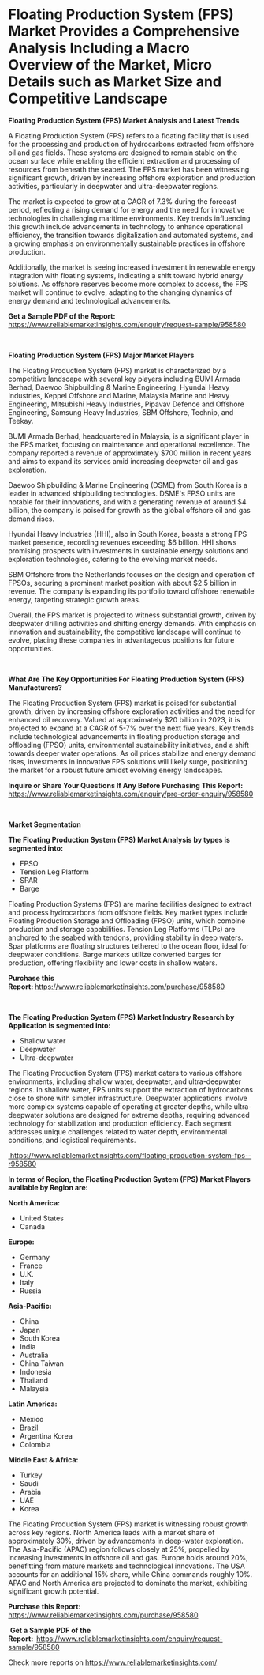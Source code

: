 <p><h1>Floating Production System (FPS) Market Provides a Comprehensive Analysis Including a Macro Overview of the Market, Micro Details such as Market Size and Competitive Landscape</h1></p><p><strong>Floating Production System (FPS) Market Analysis and Latest Trends</strong></p>
<p><p>A Floating Production System (FPS) refers to a floating facility that is used for the processing and production of hydrocarbons extracted from offshore oil and gas fields. These systems are designed to remain stable on the ocean surface while enabling the efficient extraction and processing of resources from beneath the seabed. The FPS market has been witnessing significant growth, driven by increasing offshore exploration and production activities, particularly in deepwater and ultra-deepwater regions.</p><p>The market is expected to grow at a CAGR of 7.3% during the forecast period, reflecting a rising demand for energy and the need for innovative technologies in challenging maritime environments. Key trends influencing this growth include advancements in technology to enhance operational efficiency, the transition towards digitalization and automated systems, and a growing emphasis on environmentally sustainable practices in offshore production. </p><p>Additionally, the market is seeing increased investment in renewable energy integration with floating systems, indicating a shift toward hybrid energy solutions. As offshore reserves become more complex to access, the FPS market will continue to evolve, adapting to the changing dynamics of energy demand and technological advancements.</p></p>
<p><strong>Get a Sample PDF of the Report:&nbsp;</strong> <a href="https://www.reliablemarketinsights.com/enquiry/request-sample/958580?utm_campaign=3295&utm_medium=2&utm_source=Github&utm_content=ia&utm_term=21032025&utm_id=floating-production-system-fps">https://www.reliablemarketinsights.com/enquiry/request-sample/958580</a></p>
<p>&nbsp;</p>
<p><strong>Floating Production System (FPS) Major Market Players</strong></p>
<p><p>The Floating Production System (FPS) market is characterized by a competitive landscape with several key players including BUMI Armada Berhad, Daewoo Shipbuilding & Marine Engineering, Hyundai Heavy Industries, Keppel Offshore and Marine, Malaysia Marine and Heavy Engineering, Mitsubishi Heavy Industries, Pipavav Defence and Offshore Engineering, Samsung Heavy Industries, SBM Offshore, Technip, and Teekay.</p><p>BUMI Armada Berhad, headquartered in Malaysia, is a significant player in the FPS market, focusing on maintenance and operational excellence. The company reported a revenue of approximately $700 million in recent years and aims to expand its services amid increasing deepwater oil and gas exploration.</p><p>Daewoo Shipbuilding & Marine Engineering (DSME) from South Korea is a leader in advanced shipbuilding technologies. DSME's FPSO units are notable for their innovations, and with a generating revenue of around $4 billion, the company is poised for growth as the global offshore oil and gas demand rises.</p><p>Hyundai Heavy Industries (HHI), also in South Korea, boasts a strong FPS market presence, recording revenues exceeding $6 billion. HHI shows promising prospects with investments in sustainable energy solutions and exploration technologies, catering to the evolving market needs.</p><p>SBM Offshore from the Netherlands focuses on the design and operation of FPSOs, securing a prominent market position with about $2.5 billion in revenue. The company is expanding its portfolio toward offshore renewable energy, targeting strategic growth areas.</p><p>Overall, the FPS market is projected to witness substantial growth, driven by deepwater drilling activities and shifting energy demands. With emphasis on innovation and sustainability, the competitive landscape will continue to evolve, placing these companies in advantageous positions for future opportunities.</p></p>
<p>&nbsp;</p>
<p><strong>What Are The Key Opportunities For Floating Production System (FPS) Manufacturers?</strong></p>
<p><p>The Floating Production System (FPS) market is poised for substantial growth, driven by increasing offshore exploration activities and the need for enhanced oil recovery. Valued at approximately $20 billion in 2023, it is projected to expand at a CAGR of 5-7% over the next five years. Key trends include technological advancements in floating production storage and offloading (FPSO) units, environmental sustainability initiatives, and a shift towards deeper water operations. As oil prices stabilize and energy demand rises, investments in innovative FPS solutions will likely surge, positioning the market for a robust future amidst evolving energy landscapes.</p></p>
<p><strong>Inquire or Share Your Questions If Any Before Purchasing This Report:</strong> <a href="https://www.reliablemarketinsights.com/enquiry/pre-order-enquiry/958580?utm_campaign=3295&utm_medium=2&utm_source=Github&utm_content=ia&utm_term=21032025&utm_id=floating-production-system-fps">https://www.reliablemarketinsights.com/enquiry/pre-order-enquiry/958580</a></p>
<p>&nbsp;</p>
<p><strong>Market Segmentation</strong></p>
<p><strong>The Floating Production System (FPS) Market Analysis by types is segmented into:</strong></p>
<p><ul><li>FPSO</li><li>Tension Leg Platform</li><li>SPAR</li><li>Barge</li></ul></p>
<p><p>Floating Production Systems (FPS) are marine facilities designed to extract and process hydrocarbons from offshore fields. Key market types include Floating Production Storage and Offloading (FPSO) units, which combine production and storage capabilities. Tension Leg Platforms (TLPs) are anchored to the seabed with tendons, providing stability in deep waters. Spar platforms are floating structures tethered to the ocean floor, ideal for deepwater conditions. Barge markets utilize converted barges for production, offering flexibility and lower costs in shallow waters.</p></p>
<p><strong>Purchase this Report:&nbsp;</strong><a href="https://www.reliablemarketinsights.com/purchase/958580?utm_campaign=3295&utm_medium=2&utm_source=Github&utm_content=ia&utm_term=21032025&utm_id=floating-production-system-fps">https://www.reliablemarketinsights.com/purchase/958580</a></p>
<p>&nbsp;</p>
<p><strong>The Floating Production System (FPS) Market Industry Research by Application is segmented into:</strong></p>
<p><ul><li>Shallow water</li><li>Deepwater</li><li>Ultra-deepwater</li></ul></p>
<p><p>The Floating Production System (FPS) market caters to various offshore environments, including shallow water, deepwater, and ultra-deepwater regions. In shallow water, FPS units support the extraction of hydrocarbons close to shore with simpler infrastructure. Deepwater applications involve more complex systems capable of operating at greater depths, while ultra-deepwater solutions are designed for extreme depths, requiring advanced technology for stabilization and production efficiency. Each segment addresses unique challenges related to water depth, environmental conditions, and logistical requirements.</p></p>
<p><a href="https://www.reliablemarketinsights.com/floating-production-system-fps--r958580?utm_campaign=3295&utm_medium=2&utm_source=Github&utm_content=ia&utm_term=21032025&utm_id=floating-production-system-fps">&nbsp;https://www.reliablemarketinsights.com/floating-production-system-fps--r958580</a></p>
<p><strong>In terms of Region, the Floating Production System (FPS) Market Players available by Region are:</strong></p>
<p>
    <p> <strong> North America: </strong>
        <ul>
            <li>United States</li>
            <li>Canada</li>
        </ul>
        </p> 
    <p> <strong> Europe: </strong>
        <ul>
            <li>Germany</li>
            <li>France</li>
            <li>U.K.</li>
            <li>Italy</li>
            <li>Russia</li>
        </ul>
        </p> 
    <p> <strong> Asia-Pacific: </strong>
        <ul>
            <li>China</li>
            <li>Japan</li>
            <li>South Korea</li>
            <li>India</li>
            <li>Australia</li>
            <li>China Taiwan</li>
            <li>Indonesia</li>
            <li>Thailand</li>
            <li>Malaysia</li>
        </ul>
        </p> 
    <p> <strong> Latin America: </strong>
        <ul>
            <li>Mexico</li>
            <li>Brazil</li>
            <li>Argentina Korea</li>
            <li>Colombia</li>
        </ul>
        </p> 
    <p> <strong> Middle East & Africa: </strong>
        <ul>
            <li>Turkey</li>
            <li>Saudi</li>
            <li>Arabia</li>
            <li>UAE</li>
            <li>Korea</li>
        </ul>
    </p>
    </p>
<p><p>The Floating Production System (FPS) market is witnessing robust growth across key regions. North America leads with a market share of approximately 30%, driven by advancements in deep-water exploration. The Asia-Pacific (APAC) region follows closely at 25%, propelled by increasing investments in offshore oil and gas. Europe holds around 20%, benefitting from mature markets and technological innovations. The USA accounts for an additional 15% share, while China commands roughly 10%. APAC and North America are projected to dominate the market, exhibiting significant growth potential.</p></p>
<p><strong>Purchase this Report: </strong><a href="https://www.reliablemarketinsights.com/purchase/958580?utm_campaign=3295&utm_medium=2&utm_source=Github&utm_content=ia&utm_term=21032025&utm_id=floating-production-system-fps">https://www.reliablemarketinsights.com/purchase/958580</a></p>
<p>&nbsp;<strong>Get a Sample PDF of the Report:&nbsp;&nbsp;</strong><a href="https://www.reliablemarketinsights.com/enquiry/request-sample/958580?utm_campaign=3295&utm_medium=2&utm_source=Github&utm_content=ia&utm_term=21032025&utm_id=floating-production-system-fps">https://www.reliablemarketinsights.com/enquiry/request-sample/958580</a></p>
<p><strong></strong></p>
<p>Check more reports on <a href="https://www.reliablemarketinsights.com/?utm_campaign=3295&utm_medium=2&utm_source=Github&utm_content=ia&utm_term=21032025&utm_id=floating-production-system-fps">https://www.reliablemarketinsights.com/</a></p>